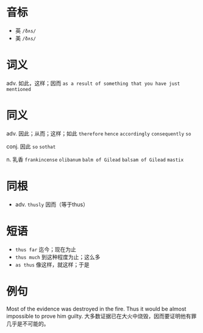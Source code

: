 # 音标

- 英 `/ðʌs/`
- 美 `/ðʌs/`

# 词义

adv. 如此，这样；因而
`as a result of something that you have just mentioned`

# 同义

adv. 因此；从而；这样；如此
`therefore` `hence` `accordingly` `consequently` `so`

conj. 因此
`so` `sothat`

n. 乳香
`frankincense` `olibanum` `balm of Gilead` `balsam of Gilead` `mastix`

# 同根

- adv. `thusly` 因而（等于thus）

# 短语

- `thus far` 迄今；现在为止
- `thus much` 到这种程度为止；这么多
- `as thus` 像这样，就这样；于是

# 例句

Most of the evidence was destroyed in the fire. Thus it would be almost impossible to prove him guilty.
大多数证据已在大火中烧毁，因而要证明他有罪几乎是不可能的。



